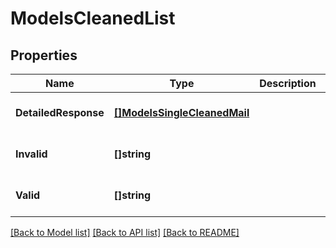 # ModelsCleanedList

## Properties
Name | Type | Description | Notes
------------ | ------------- | ------------- | -------------
**DetailedResponse** | [**[]ModelsSingleCleanedMail**](models.SingleCleanedMail.md) |  | [optional] [default to null]
**Invalid** | **[]string** |  | [optional] [default to null]
**Valid** | **[]string** |  | [optional] [default to null]

[[Back to Model list]](../README.md#documentation-for-models) [[Back to API list]](../README.md#documentation-for-api-endpoints) [[Back to README]](../README.md)


